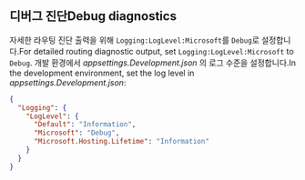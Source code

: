 ## <a name="debug-diagnostics"></a><span data-ttu-id="99300-101">디버그 진단</span><span class="sxs-lookup"><span data-stu-id="99300-101">Debug diagnostics</span></span>

<span data-ttu-id="99300-102">자세한 라우팅 진단 출력을 위해 `Logging:LogLevel:Microsoft`를 `Debug`로 설정합니다.</span><span class="sxs-lookup"><span data-stu-id="99300-102">For detailed routing diagnostic output, set `Logging:LogLevel:Microsoft` to `Debug`.</span></span> <span data-ttu-id="99300-103">개발 환경에서 *appsettings.Development.json* 의 로그 수준을 설정합니다.</span><span class="sxs-lookup"><span data-stu-id="99300-103">In the development environment, set the log level in *appsettings.Development.json*:</span></span>

```json
{
  "Logging": {
    "LogLevel": {
      "Default": "Information",
      "Microsoft": "Debug",
      "Microsoft.Hosting.Lifetime": "Information"
    }
  }
}
```
